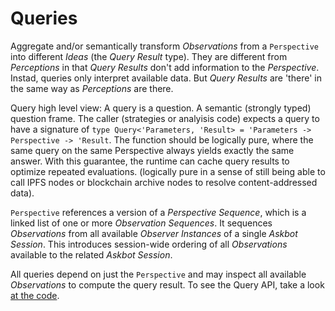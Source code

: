 # Queries

Aggregate and/or semantically transform _Observations_ from a `Perspective` into different _Ideas_ (the _Query Result_ type). They are different from _Perceptions_ in that _Query Results_ don't add information to the _Perspective_. Instad, queries only interpret available data. But _Query Results_ are 'there' in the same way as _Perceptions_ are there.

Query high level view: A query is a question. A semantic (strongly typed) question frame. The caller (strategies or analyisis code) expects a query to have a signature of `type Query<'Parameters, 'Result> = 'Parameters -> Perspective -> 'Result`. The function should be logically pure, where the same query on the same Perspective always yields exactly the same answer. With this guarantee, the runtime can cache query results to optimize repeated evaluations. (logically pure in a sense of still being able to call IPFS nodes or blockchain archive nodes to resolve content-addressed data).

`Perspective` references a version of a _Perspective Sequence_, which is a linked list of one or more _Observation Sequences_. It sequences _Observations_ from all available _Observer Instances_ of a single _Askbot Session_. This introduces session-wide ordering of all _Observations_ available to the related _Askbot Session_.

All queries depend on just the `Perspective` and may inspect all available _Observations_ to compute the query result. To see the Query API, take a look [at the code](../source/AskFi.Sdk.fs).
